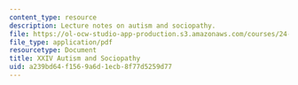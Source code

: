 ```yaml
---
content_type: resource
description: Lecture notes on autism and sociopathy.
file: https://ol-ocw-studio-app-production.s3.amazonaws.com/courses/24-120-moral-psychology-spring-2009/a239bd64f1569a6d1ecb8f77d5259d77_MIT24_120s09_lec24.pdf
file_type: application/pdf
resourcetype: Document
title: XXIV Autism and Sociopathy
uid: a239bd64-f156-9a6d-1ecb-8f77d5259d77
---
```

